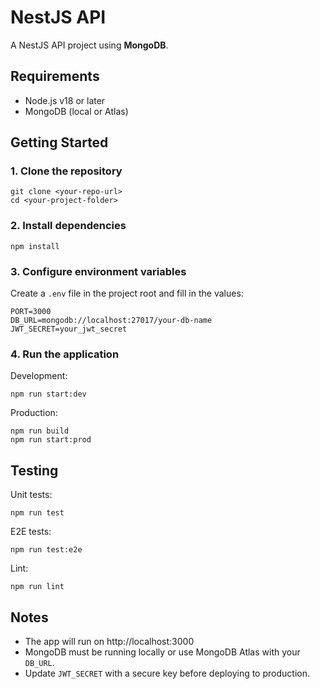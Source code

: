 # NestJS API

A NestJS API project using **MongoDB**.

## Requirements
- Node.js v18 or later  
- MongoDB (local or Atlas)  

## Getting Started

### 1. Clone the repository
    git clone <your-repo-url>
    cd <your-project-folder>

### 2. Install dependencies
    npm install

### 3. Configure environment variables
Create a `.env` file in the project root and fill in the values:

    PORT=3000
    DB_URL=mongodb://localhost:27017/your-db-name
    JWT_SECRET=your_jwt_secret

### 4. Run the application
Development:
    
    npm run start:dev

Production:
    
    npm run build
    npm run start:prod

## Testing
Unit tests:
    
    npm run test

E2E tests:
    
    npm run test:e2e

Lint:
    
    npm run lint

## Notes
- The app will run on http://localhost:3000  
- MongoDB must be running locally or use MongoDB Atlas with your `DB_URL`.  
- Update `JWT_SECRET` with a secure key before deploying to production.  
